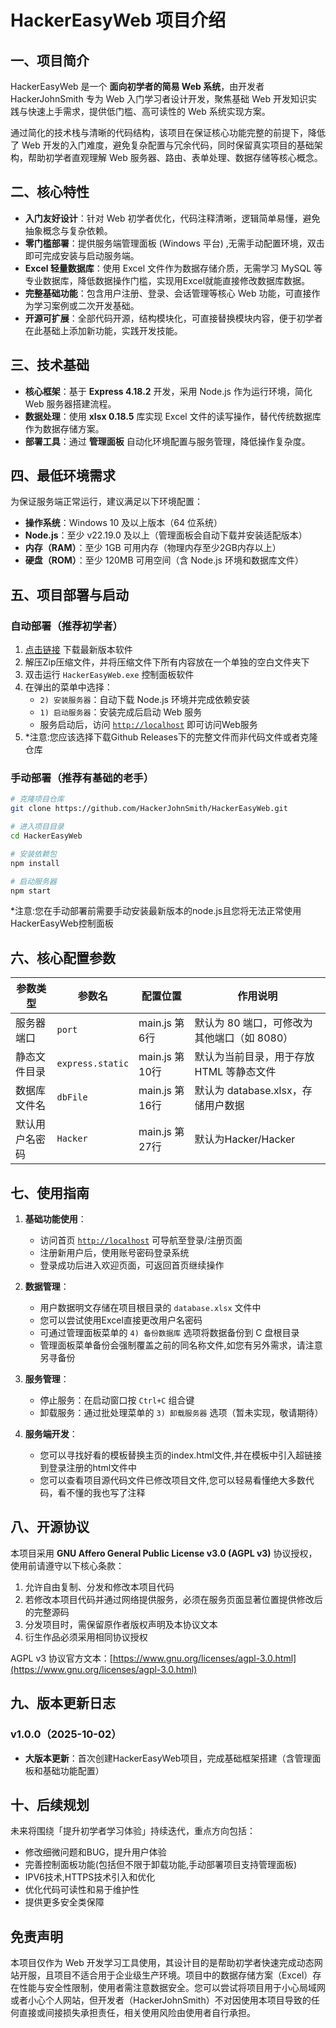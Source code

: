 # HackerEasyWeb 项目介绍

## 一、项目简介
HackerEasyWeb 是一个 **面向初学者的简易 Web 系统**，由开发者 HackerJohnSmith 专为 Web 入门学习者设计开发，聚焦基础 Web 开发知识实践与快速上手需求，提供低门槛、高可读性的 Web 系统实现方案。

通过简化的技术栈与清晰的代码结构，该项目在保证核心功能完整的前提下，降低了 Web 开发的入门难度，避免复杂配置与冗余代码，同时保留真实项目的基础架构，帮助初学者直观理解 Web 服务器、路由、表单处理、数据存储等核心概念。


## 二、核心特性
- **入门友好设计**：针对 Web 初学者优化，代码注释清晰，逻辑简单易懂，避免抽象概念与复杂依赖。
- **零门槛部署**：提供服务端管理面板 (Windows 平台) ,无需手动配置环境，双击即可完成安装与启动服务端。
- **Excel 轻量数据库**：使用 Excel 文件作为数据存储介质，无需学习 MySQL 等专业数据库，降低数据操作门槛，实现用Excel就能直接修改数据库数据。
- **完整基础功能**：包含用户注册、登录、会话管理等核心 Web 功能，可直接作为学习案例或二次开发基础。
- **开源可扩展**：全部代码开源，结构模块化，可直接替换模块内容，便于初学者在此基础上添加新功能，实践开发技能。


## 三、技术基础
- **核心框架**：基于 **Express 4.18.2** 开发，采用 Node.js 作为运行环境，简化 Web 服务器搭建流程。
- **数据处理**：使用 **xlsx 0.18.5** 库实现 Excel 文件的读写操作，替代传统数据库作为数据存储方案。
- **部署工具**：通过 **管理面板** 自动化环境配置与服务管理，降低操作复杂度。


## 四、最低环境需求
为保证服务端正常运行，建议满足以下环境配置：
- **操作系统**：Windows 10 及以上版本（64 位系统）
- **Node.js**：至少 v22.19.0 及以上（管理面板会自动下载并安装适配版本）
- **内存（RAM）**：至少 1GB 可用内存（物理内存至少2GB内存以上）
- **硬盘（ROM）**：至少 120MB 可用空间（含 Node.js 环境和数据库文件）


## 五、项目部署与启动
### 自动部署（推荐初学者）
1. [点击链接](https://github.com/hackerjohnsmith/HackerEasyWeb/releases/download/v1.0.0/HackerEasyWeb.zip) 下载最新版本软件
2. 解压Zip压缩文件，并将压缩文件下所有内容放在一个单独的空白文件夹下
3. 双击运行 `HackerEasyWeb.exe` 控制面板软件
4. 在弹出的菜单中选择：
   - `2) 安装服务器`：自动下载 Node.js 环境并完成依赖安装
   - `1) 启动服务器`：安装完成后启动 Web 服务
   - 服务启动后，访问 [`http://localhost`](http://localhost) 即可访问Web服务
5. *注意:您应该选择下载Github Releases下的完整文件而非代码文件或者克隆仓库

### 手动部署（推荐有基础的老手）
```bash
# 克隆项目仓库
git clone https://github.com/HackerJohnSmith/HackerEasyWeb.git

# 进入项目目录
cd HackerEasyWeb

# 安装依赖包
npm install

# 启动服务器
npm start
```
*注意:您在手动部署前需要手动安装最新版本的node.js且您将无法正常使用HackerEasyWeb控制面板


## 六、核心配置参数
| 参数类型        | 参数名          | 配置位置       | 作用说明                     |
|-----------------|-----------------|----------------|------------------------------|
| 服务器端口      | `port`          | main.js 第6行  | 默认为 80 端口，可修改为其他端口（如 8080） |
| 静态文件目录    | `express.static`| main.js 第10行 | 默认为当前目录，用于存放 HTML 等静态文件    |
| 数据库文件名    | `dbFile`        | main.js 第16行 | 默认为 database.xlsx，存储用户数据         |
| 默认用户名密码  | `Hacker`        | main.js 第27行 | 默认为Hacker/Hacker                       |


## 七、使用指南
1. **基础功能使用**：
   - 访问首页 [`http://localhost`](http://localhost) 可导航至登录/注册页面
   - 注册新用户后，使用账号密码登录系统
   - 登录成功后进入欢迎页面，可返回首页继续操作

2. **数据管理**：
   - 用户数据明文存储在项目根目录的 `database.xlsx` 文件中
   - 您可以尝试使用Excel直接更改用户名密码
   - 可通过管理面板菜单的 `4) 备份数据库` 选项将数据备份到 C 盘根目录
   - 管理面板菜单备份会强制覆盖之前的同名称文件,如您有另外需求，请注意另寻备份

3. **服务管理**：
   - 停止服务：在启动窗口按 `Ctrl+C` 组合键
   - 卸载服务：通过批处理菜单的 `3) 卸载服务器` 选项（暂未实现，敬请期待）

4. **服务端开发**：
   - 您可以寻找好看的模板替换主页的index.html文件,并在模板中引入超链接到登录注册的html文件中
   - 您可以查看项目源代码文件已修改项目文件,您可以轻易看懂绝大多数代码，看不懂的我也写了注释

## 八、开源协议
本项目采用 **GNU Affero General Public License v3.0 (AGPL v3)** 协议授权，使用前请遵守以下核心条款：
1. 允许自由复制、分发和修改本项目代码
2. 若修改本项目代码并通过网络提供服务，必须在服务页面显著位置提供修改后的完整源码
3. 分发项目时，需保留原作者版权声明及本协议文本
4. 衍生作品必须采用相同协议授权

AGPL v3 协议官方文本：[https://www.gnu.org/licenses/agpl-3.0.html](https://www.gnu.org/licenses/agpl-3.0.html)

## 九、版本更新日志
### v1.0.0（2025-10-02）
- **大版本更新**：首次创建HackerEasyWeb项目，完成基础框架搭建（含管理面板和基础功能配置）

## 十、后续规划
未来将围绕「提升初学者学习体验」持续迭代，重点方向包括：
- 修改细微问题和BUG，提升用户体验
- 完善控制面板功能(包括但不限于卸载功能,手动部署项目支持管理面板)
- IPV6技术,HTTPS技术引入和优化
- 优化代码可读性和易于维护性
- 提供更多安全类保障


## 免责声明
本项目仅作为 Web 开发学习工具使用，其设计目的是帮助初学者快速完成动态网站开服，且项目不适合用于企业级生产环境。项目中的数据存储方案（Excel）存在性能与安全性限制，使用者需注意数据安全。您可以尝试将项目用于小心局域网或者小心个人网站，但开发者（HackerJohnSmith）不对因使用本项目导致的任何直接或间接损失承担责任，相关使用风险由使用者自行承担。